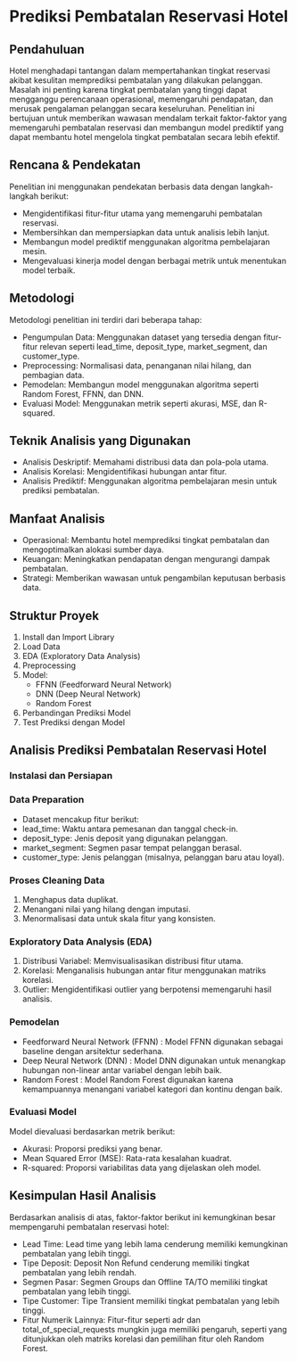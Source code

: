 # Prediksi Pembatalan Reservasi Hotel

## Pendahuluan
Hotel menghadapi tantangan dalam mempertahankan tingkat reservasi akibat kesulitan memprediksi pembatalan yang dilakukan pelanggan. Masalah ini penting karena tingkat pembatalan yang tinggi dapat mengganggu perencanaan operasional, memengaruhi pendapatan, dan merusak pengalaman pelanggan secara keseluruhan. Penelitian ini bertujuan untuk memberikan wawasan mendalam terkait faktor-faktor yang memengaruhi pembatalan reservasi dan membangun model prediktif yang dapat membantu hotel mengelola tingkat pembatalan secara lebih efektif.

## Rencana & Pendekatan
Penelitian ini menggunakan pendekatan berbasis data dengan langkah-langkah berikut:
- Mengidentifikasi fitur-fitur utama yang memengaruhi pembatalan reservasi.	
- Membersihkan dan mempersiapkan data untuk analisis lebih lanjut.
- Membangun model prediktif menggunakan algoritma pembelajaran mesin.
- Mengevaluasi kinerja model dengan berbagai metrik untuk menentukan model terbaik.

## Metodologi
Metodologi penelitian ini terdiri dari beberapa tahap:
- Pengumpulan Data: Menggunakan dataset yang tersedia dengan fitur-fitur relevan seperti lead_time, deposit_type, market_segment, dan customer_type.	
- Preprocessing: Normalisasi data, penanganan nilai hilang, dan pembagian data.
- Pemodelan: Membangun model menggunakan algoritma seperti Random Forest, FFNN, dan DNN.
- Evaluasi Model: Menggunakan metrik seperti akurasi, MSE, dan R-squared.

## Teknik Analisis yang Digunakan
- Analisis Deskriptif: Memahami distribusi data dan pola-pola utama.
- Analisis Korelasi: Mengidentifikasi hubungan antar fitur.
- Analisis Prediktif: Menggunakan algoritma pembelajaran mesin untuk prediksi pembatalan.

## Manfaat Analisis
- Operasional: Membantu hotel memprediksi tingkat pembatalan dan mengoptimalkan alokasi sumber daya.
- Keuangan: Meningkatkan pendapatan dengan mengurangi dampak pembatalan.
- Strategi: Memberikan wawasan untuk pengambilan keputusan berbasis data.

## Struktur Proyek
1. Install dan Import Library
2. Load Data
3. EDA (Exploratory Data Analysis)
4. Preprocessing
5. Model:
    - FFNN (Feedforward Neural Network)
    - DNN (Deep Neural Network)
    - Random Forest
6. Perbandingan Prediksi Model
7. Test Prediksi dengan Model

## Analisis Prediksi Pembatalan Reservasi Hotel
### Instalasi dan Persiapan
### Data Preparation
- Dataset mencakup fitur berikut:
- lead_time: Waktu antara pemesanan dan tanggal check-in.
- deposit_type: Jenis deposit yang digunakan pelanggan.
- market_segment: Segmen pasar tempat pelanggan berasal.
- customer_type: Jenis pelanggan (misalnya, pelanggan baru atau loyal).

### Proses Cleaning Data
1. Menghapus data duplikat.
2. Menangani nilai yang hilang dengan imputasi.
3. Menormalisasi data untuk skala fitur yang konsisten.

### Exploratory Data Analysis (EDA)
1. Distribusi Variabel: Memvisualisasikan distribusi fitur utama.
2. Korelasi: Menganalisis hubungan antar fitur menggunakan matriks korelasi.
3. Outlier: Mengidentifikasi outlier yang berpotensi memengaruhi hasil analisis.

### Pemodelan
- Feedforward Neural Network (FFNN) : Model FFNN digunakan sebagai baseline dengan arsitektur sederhana.
- Deep Neural Network (DNN) : Model DNN digunakan untuk menangkap hubungan non-linear antar variabel dengan lebih baik.
- Random Forest : Model Random Forest digunakan karena kemampuannya menangani variabel kategori dan kontinu dengan baik.

### Evaluasi Model
Model dievaluasi berdasarkan metrik berikut:
- Akurasi: Proporsi prediksi yang benar.
- Mean Squared Error (MSE): Rata-rata kesalahan kuadrat.
- R-squared: Proporsi variabilitas data yang dijelaskan oleh model.

## Kesimpulan Hasil Analisis
Berdasarkan analisis di atas, faktor-faktor berikut ini kemungkinan besar mempengaruhi pembatalan reservasi hotel:
- Lead Time: Lead time yang lebih lama cenderung memiliki kemungkinan pembatalan yang lebih tinggi.
- Tipe Deposit: Deposit Non Refund cenderung memiliki tingkat pembatalan yang lebih rendah.
- Segmen Pasar: Segmen Groups dan Offline TA/TO memiliki tingkat pembatalan yang lebih tinggi.
- Tipe Customer: Tipe Transient memiliki tingkat pembatalan yang lebih tinggi.
- Fitur Numerik Lainnya: Fitur-fitur seperti adr dan total_of_special_requests mungkin juga memiliki pengaruh, seperti yang ditunjukkan oleh matriks korelasi dan pemilihan fitur oleh Random Forest.
